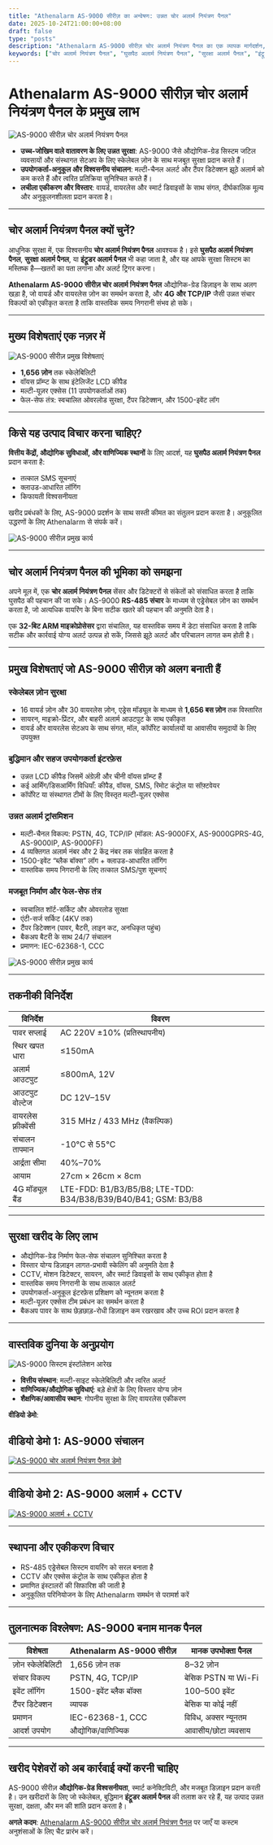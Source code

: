 ```yaml
---
title: "Athenalarm AS-9000 सीरीज़ का अन्वेषण: उन्नत चोर अलार्म नियंत्रण पैनल"
date: 2025-10-24T21:00:00+08:00
draft: false
type: "posts"
description: "Athenalarm AS-9000 सीरीज़ चोर अलार्म नियंत्रण पैनल का एक व्यापक मार्गदर्शन, जो औद्योगिक, वाणिज्यिक और आवासीय सुरक्षा के लिए आदर्श है। मुख्य विशेषताएं, लाभ और खरीद लाभ जानें।"
keywords: ["चोर अलार्म नियंत्रण पैनल", "घुसपैठ अलार्म नियंत्रण पैनल", "सुरक्षा अलार्म पैनल", "इंट्रूडर अलार्म पैनल"]
---
```


# Athenalarm AS-9000 सीरीज़ चोर अलार्म नियंत्रण पैनल के प्रमुख लाभ

![AS-9000 सीरीज़ चोर अलार्म नियंत्रण पैनल](https://athenalarm.com/wp-content/uploads/2022/02/Athenalarm-alarm-control-panel.jpg)

- **उच्च-जोखिम वाले वातावरण के लिए उन्नत सुरक्षा**: AS-9000 जैसे औद्योगिक-ग्रेड सिस्टम जटिल व्यवसायों और संस्थागत सेटअप के लिए स्केलेबल ज़ोन के साथ मजबूत सुरक्षा प्रदान करते हैं।  
- **उपयोगकर्ता-अनुकूल और विश्वसनीय संचालन**: मल्टी-चैनल अलर्ट और टैंपर डिटेक्शन झूठे अलार्म को कम करते हैं और त्वरित प्रतिक्रिया सुनिश्चित करते हैं।  
- **लचीला एकीकरण और विस्तार**: वायर्ड, वायरलेस और स्मार्ट डिवाइसों के साथ संगत, दीर्घकालिक मूल्य और अनुकूलनशीलता प्रदान करता है।  

---

## चोर अलार्म नियंत्रण पैनल क्यों चुनें?

आधुनिक सुरक्षा में, एक विश्वसनीय **चोर अलार्म नियंत्रण पैनल** आवश्यक है। इसे **घुसपैठ अलार्म नियंत्रण पैनल**, **सुरक्षा अलार्म पैनल**, या **इंट्रूडर अलार्म पैनल** भी कहा जाता है, और यह आपके सुरक्षा सिस्टम का मस्तिष्क है—खतरों का पता लगाना और अलर्ट ट्रिगर करना।

**Athenalarm AS-9000 सीरीज़ चोर अलार्म नियंत्रण पैनल** औद्योगिक-ग्रेड डिज़ाइन के साथ अलग खड़ा है, जो वायर्ड और वायरलेस ज़ोन का समर्थन करता है, और **4G और TCP/IP** जैसी उन्नत संचार विकल्पों को एकीकृत करता है ताकि वास्तविक समय निगरानी संभव हो सके।

---

## मुख्य विशेषताएं एक नज़र में

![AS-9000 सीरीज़ प्रमुख विशेषताएं](https://athenalarm.com/wp-content/uploads/2025/10/Athenalarm-alarm-control-panel-1.jpg)

- **1,656 ज़ोन** तक स्केलेबिलिटी  
- वॉयस प्रॉम्प्ट के साथ इंटेलिजेंट LCD कीपैड  
- मल्टी-यूज़र एक्सेस (11 उपयोगकर्ताओं तक)  
- फेल-सेफ तंत्र: स्वचालित ओवरलोड सुरक्षा, टैंपर डिटेक्शन, और 1500-इवेंट लॉग  

---

## किसे यह उत्पाद विचार करना चाहिए?

**वित्तीय केंद्रों, औद्योगिक सुविधाओं, और वाणिज्यिक स्थानों** के लिए आदर्श, यह **घुसपैठ अलार्म नियंत्रण पैनल** प्रदान करता है:  
- तत्काल SMS सूचनाएं  
- क्लाउड-आधारित लॉगिंग  
- किफायती विश्वसनीयता  

खरीद प्रबंधकों के लिए, AS-9000 प्रदर्शन के साथ सस्ती कीमत का संतुलन प्रदान करता है। अनुकूलित उद्धरणों के लिए Athenalarm से संपर्क करें।

![AS-9000 सीरीज़ प्रमुख कार्य](https://athenalarm.com/wp-content/uploads/2025/10/Athenalarm-alarm-control-panel-2-scaled.jpg)

---

## चोर अलार्म नियंत्रण पैनल की भूमिका को समझना

अपने मूल में, एक **चोर अलार्म नियंत्रण पैनल** सेंसर और डिटेक्टरों से संकेतों को संसाधित करता है ताकि घुसपैठ की पहचान की जा सके। AS-9000 **RS-485 संचार** के माध्यम से एड्रेसेबल ज़ोन का समर्थन करता है, जो अत्यधिक वायरिंग के बिना सटीक खतरे की पहचान की अनुमति देता है।  

एक **32-बिट ARM माइक्रोप्रोसेसर** द्वारा संचालित, यह वास्तविक समय में डेटा संसाधित करता है ताकि सटीक और कार्रवाई योग्य अलर्ट उत्पन्न हो सकें, जिससे झूठे अलर्ट और परिचालन लागत कम होती है।

---

## प्रमुख विशेषताएं जो AS-9000 सीरीज़ को अलग बनाती हैं

### स्केलेबल ज़ोन सुरक्षा
- 16 वायर्ड ज़ोन और 30 वायरलेस ज़ोन, एड्रेस मॉड्यूल के माध्यम से **1,656 बस ज़ोन** तक विस्तारित  
- सायरन, माइक्रो-प्रिंटर, और बाहरी अलार्म आउटपुट के साथ एकीकृत  
- वायर्ड और वायरलेस सेटअप के साथ संगत, मॉल, कॉर्पोरेट कार्यालयों या आवासीय समुदायों के लिए उपयुक्त  

### बुद्धिमान और सहज उपयोगकर्ता इंटरफ़ेस
- उन्नत LCD कीपैड जिसमें अंग्रेज़ी और चीनी वॉयस प्रॉम्प्ट हैं  
- कई आर्मिंग/डिसआर्मिंग विधियाँ: कीपैड, वॉयस, SMS, रिमोट कंट्रोल या सॉफ़्टवेयर  
- कॉर्पोरेट या संस्थागत टीमों के लिए विस्तृत मल्टी-यूज़र एक्सेस  

### उन्नत अलार्म ट्रांसमिशन
- मल्टी-चैनल विकल्प: PSTN, 4G, TCP/IP (मॉडल: AS-9000FX, AS-9000GPRS-4G, AS-9000IP, AS-9000FF)  
- 4 व्यक्तिगत अलार्म नंबर और 2 केंद्र नंबर तक संग्रहित करता है  
- 1500-इवेंट “ब्लैक बॉक्स” लॉग + क्लाउड-आधारित लॉगिंग  
- वास्तविक समय निगरानी के लिए तत्काल SMS/पुश सूचनाएं  

### मजबूत निर्माण और फेल-सेफ तंत्र
- स्वचालित शॉर्ट-सर्किट और ओवरलोड सुरक्षा  
- एंटी-सर्ज सर्किट (4KV तक)  
- टैंपर डिटेक्शन (पावर, बैटरी, लाइन कट, अनधिकृत पहुंच)  
- बैकअप बैटरी के साथ 24/7 संचालन  
- प्रमाणन: IEC-62368-1, CCC  

![AS-9000 सीरीज़ प्रमुख कार्य](https://athenalarm.com/wp-content/uploads/2025/10/Athenalarm-alarm-control-panel-3.jpg)

---

## तकनीकी विनिर्देश

| विनिर्देश | विवरण |
|---------------|---------|
| पावर सप्लाई | AC 220V ±10% (प्रतिस्थापनीय) |
| स्थिर खपत धारा | ≤150mA |
| अलार्म आउटपुट | ≤800mA, 12V |
| आउटपुट वोल्टेज | DC 12V–15V |
| वायरलेस फ़्रीक्वेंसी | 315 MHz / 433 MHz (वैकल्पिक) |
| संचालन तापमान | -10°C से 55°C |
| आर्द्रता सीमा | 40%–70% |
| आयाम | 27cm × 26cm × 8cm |
| 4G मॉड्यूल बैंड | LTE-FDD: B1/B3/B5/B8; LTE-TDD: B34/B38/B39/B40/B41; GSM: B3/B8 |

---

## सुरक्षा खरीद के लिए लाभ

- औद्योगिक-ग्रेड निर्माण फेल-सेफ संचालन सुनिश्चित करता है  
- विस्तार योग्य डिज़ाइन लागत-प्रभावी स्केलिंग की अनुमति देता है  
- CCTV, मोशन डिटेक्टर, सायरन, और स्मार्ट डिवाइसों के साथ एकीकृत होता है  
- वास्तविक समय निगरानी के साथ तत्काल अलर्ट  
- उपयोगकर्ता-अनुकूल इंटरफ़ेस प्रशिक्षण को न्यूनतम करता है  
- मल्टी-यूज़र एक्सेस टीम प्रबंधन का समर्थन करता है  
- बैकअप पावर के साथ छेड़छाड़-रोधी डिज़ाइन कम रखरखाव और उच्च ROI प्रदान करता है  

---

## वास्तविक दुनिया के अनुप्रयोग

![AS-9000 सिस्टम इंस्टॉलेशन आरेख](https://athenalarm.com/wp-content/uploads/2023/11/Large-scale-Bus-wire-Network-Alarm-System-Application-Architecture-Diagram.jpg)

- **वित्तीय संस्थान**: मल्टी-साइट स्केलेबिलिटी और त्वरित अलर्ट  
- **वाणिज्यिक/औद्योगिक सुविधाएं**: बड़े क्षेत्रों के लिए विस्तार योग्य ज़ोन  
- **शैक्षणिक/आवासीय स्थान**: गोपनीय सुरक्षा के लिए वायरलेस एकीकरण  

**वीडियो डेमो**:

## वीडियो डेमो 1: AS-9000 संचालन
[![AS-9000 चोर अलार्म नियंत्रण पैनल डेमो](https://img.youtube.com/vi/OG99LU33DYs/0.jpg)](https://www.youtube.com/watch?v=OG99LU33DYs)

---

## वीडियो डेमो 2: AS-9000 अलार्म + CCTV
[![AS-9000 अलार्म + CCTV](https://img.youtube.com/vi/FouMQpGDZNk/0.jpg)](https://www.youtube.com/shorts/FouMQpGDZNk)

---

## स्थापना और एकीकरण विचार

- RS-485 एड्रेसेबल सिस्टम वायरिंग को सरल बनाता है  
- CCTV और एक्सेस कंट्रोल के साथ एकीकृत होता है  
- प्रमाणित इंस्टालरों की सिफारिश की जाती है  
- अनुकूलित परिनियोजन के लिए Athenalarm समर्थन से परामर्श करें  

---

## तुलनात्मक विश्लेषण: AS-9000 बनाम मानक पैनल

| विशेषता | Athenalarm AS-9000 सीरीज़ | मानक उपभोक्ता पैनल |
|---------|--------------------------|------------------------|
| ज़ोन स्केलेबिलिटी | 1,656 ज़ोन तक | 8–32 ज़ोन |
| संचार विकल्प | PSTN, 4G, TCP/IP | बेसिक PSTN या Wi-Fi |
| इवेंट लॉगिंग | 1500-इवेंट ब्लैक बॉक्स | 100–500 इवेंट |
| टैंपर डिटेक्शन | व्यापक | बेसिक या कोई नहीं |
| प्रमाणन | IEC-62368-1, CCC | विविध, अक्सर न्यूनतम |
| आदर्श उपयोग | औद्योगिक/वाणिज्यिक | आवासीय/छोटा व्यवसाय |

---

## खरीद पेशेवरों को अब कार्रवाई क्यों करनी चाहिए

AS-9000 सीरीज़ **औद्योगिक-ग्रेड विश्वसनीयता**, स्मार्ट कनेक्टिविटी, और मजबूत डिज़ाइन प्रदान करती है। उन खरीदारों के लिए जो स्केलेबल, बुद्धिमान **इंट्रूडर अलार्म पैनल** की तलाश कर रहे हैं, यह उत्पाद उन्नत सुरक्षा, दक्षता, और मन की शांति प्रदान करता है।

**अगले कदम**: [Athenalarm AS-9000 सीरीज़ चोर अलार्म नियंत्रण पैनल](https://athenalarm.com/burglar-alarm/intrusion-alarm-panel/alarm-control-panel/) पर जाएँ या कस्टम अनुशंसाओं के लिए चैट प्रारंभ करें।
